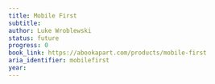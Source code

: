 ```yaml
---
title: Mobile First
subtitle:
author: Luke Wroblewski
status: future
progress: 0
book_link: https://abookapart.com/products/mobile-first
aria_identifier: mobilefirst
year:
---
```

